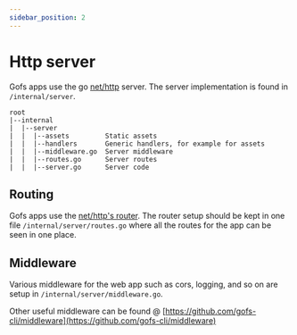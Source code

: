 ```yaml
---
sidebar_position: 2
---
```


# Http server

Gofs apps use the go [net/http](https://pkg.go.dev/net/http) server. The server implementation is found in `/internal/server`.

```
root
|--internal
|  |--server
|  |  |--assets         Static assets
|  |  |--handlers       Generic handlers, for example for assets
|  |  |--middleware.go  Server middleware
|  |  |--routes.go      Server routes
|  |  |--server.go      Server code
```

## Routing

Gofs apps use the [net/http's router](https://go.dev/blog/routing-enhancements). The router setup should be kept in one file `/internal/server/routes.go` where all the routes for the app can be seen in one place.

## Middleware

Various middleware for the web app such as cors, logging, and so on are setup in `/internal/server/middleware.go`.

Other useful middleware can be found @ [https://github.com/gofs-cli/middleware](https://github.com/gofs-cli/middleware)
